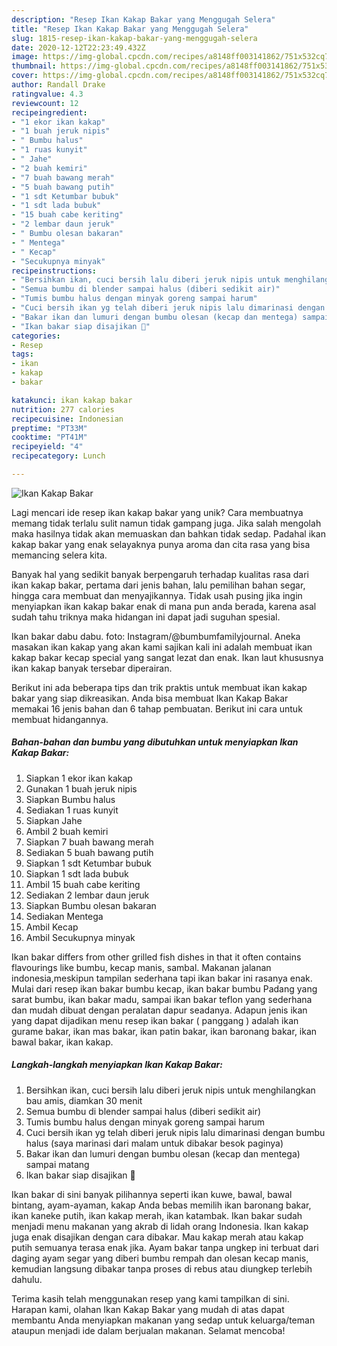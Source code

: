 ```yaml
---
description: "Resep Ikan Kakap Bakar yang Menggugah Selera"
title: "Resep Ikan Kakap Bakar yang Menggugah Selera"
slug: 1815-resep-ikan-kakap-bakar-yang-menggugah-selera
date: 2020-12-12T22:23:49.432Z
image: https://img-global.cpcdn.com/recipes/a8148ff003141862/751x532cq70/ikan-kakap-bakar-foto-resep-utama.jpg
thumbnail: https://img-global.cpcdn.com/recipes/a8148ff003141862/751x532cq70/ikan-kakap-bakar-foto-resep-utama.jpg
cover: https://img-global.cpcdn.com/recipes/a8148ff003141862/751x532cq70/ikan-kakap-bakar-foto-resep-utama.jpg
author: Randall Drake
ratingvalue: 4.3
reviewcount: 12
recipeingredient:
- "1 ekor ikan kakap"
- "1 buah jeruk nipis"
- " Bumbu halus"
- "1 ruas kunyit"
- " Jahe"
- "2 buah kemiri"
- "7 buah bawang merah"
- "5 buah bawang putih"
- "1 sdt Ketumbar bubuk"
- "1 sdt lada bubuk"
- "15 buah cabe keriting"
- "2 lembar daun jeruk"
- " Bumbu olesan bakaran"
- " Mentega"
- " Kecap"
- "Secukupnya minyak"
recipeinstructions:
- "Bersihkan ikan, cuci bersih lalu diberi jeruk nipis untuk menghilangkan bau amis, diamkan 30 menit"
- "Semua bumbu di blender sampai halus (diberi sedikit air)"
- "Tumis bumbu halus dengan minyak goreng sampai harum"
- "Cuci bersih ikan yg telah diberi jeruk nipis lalu dimarinasi dengan bumbu halus (saya marinasi dari malam untuk dibakar besok paginya)"
- "Bakar ikan dan lumuri dengan bumbu olesan (kecap dan mentega) sampai matang"
- "Ikan bakar siap disajikan 🤗"
categories:
- Resep
tags:
- ikan
- kakap
- bakar

katakunci: ikan kakap bakar 
nutrition: 277 calories
recipecuisine: Indonesian
preptime: "PT33M"
cooktime: "PT41M"
recipeyield: "4"
recipecategory: Lunch

---
```



![Ikan Kakap Bakar](https://img-global.cpcdn.com/recipes/a8148ff003141862/751x532cq70/ikan-kakap-bakar-foto-resep-utama.jpg)

Lagi mencari ide resep ikan kakap bakar yang unik? Cara membuatnya memang tidak terlalu sulit namun tidak gampang juga. Jika salah mengolah maka hasilnya tidak akan memuaskan dan bahkan tidak sedap. Padahal ikan kakap bakar yang enak selayaknya punya aroma dan cita rasa yang bisa memancing selera kita.

Banyak hal yang sedikit banyak berpengaruh terhadap kualitas rasa dari ikan kakap bakar, pertama dari jenis bahan, lalu pemilihan bahan segar, hingga cara membuat dan menyajikannya. Tidak usah pusing jika ingin menyiapkan ikan kakap bakar enak di mana pun anda berada, karena asal sudah tahu triknya maka hidangan ini dapat jadi suguhan spesial.

Ikan bakar dabu dabu. foto: Instagram/@bumbumfamilyjournal. Aneka masakan ikan kakap yang akan kami sajikan kali ini adalah membuat ikan kakap bakar kecap special yang sangat lezat dan enak. Ikan laut khususnya ikan kakap banyak tersebar diperairan.


Berikut ini ada beberapa tips dan trik praktis untuk membuat ikan kakap bakar yang siap dikreasikan. Anda bisa membuat Ikan Kakap Bakar memakai 16 jenis bahan dan 6 tahap pembuatan. Berikut ini cara untuk membuat hidangannya.

<!--inarticleads1-->

##### Bahan-bahan dan bumbu yang dibutuhkan untuk menyiapkan Ikan Kakap Bakar:

1. Siapkan 1 ekor ikan kakap
1. Gunakan 1 buah jeruk nipis
1. Siapkan  Bumbu halus
1. Sediakan 1 ruas kunyit
1. Siapkan  Jahe
1. Ambil 2 buah kemiri
1. Siapkan 7 buah bawang merah
1. Sediakan 5 buah bawang putih
1. Siapkan 1 sdt Ketumbar bubuk
1. Siapkan 1 sdt lada bubuk
1. Ambil 15 buah cabe keriting
1. Sediakan 2 lembar daun jeruk
1. Siapkan  Bumbu olesan bakaran
1. Sediakan  Mentega
1. Ambil  Kecap
1. Ambil Secukupnya minyak


Ikan bakar differs from other grilled fish dishes in that it often contains flavourings like bumbu, kecap manis, sambal. Makanan jalanan indonesia,meskipun tampilan sederhana tapi ikan bakar ini rasanya enak. Mulai dari resep ikan bakar bumbu kecap, ikan bakar bumbu Padang yang sarat bumbu, ikan bakar madu, sampai ikan bakar teflon yang sederhana dan mudah dibuat dengan peralatan dapur seadanya. Adapun jenis ikan yang dapat dijadikan menu resep ikan bakar ( panggang ) adalah ikan gurame bakar, ikan mas bakar, ikan patin bakar, ikan baronang bakar, ikan bawal bakar, ikan kakap. 

<!--inarticleads2-->

##### Langkah-langkah menyiapkan Ikan Kakap Bakar:

1. Bersihkan ikan, cuci bersih lalu diberi jeruk nipis untuk menghilangkan bau amis, diamkan 30 menit
1. Semua bumbu di blender sampai halus (diberi sedikit air)
1. Tumis bumbu halus dengan minyak goreng sampai harum
1. Cuci bersih ikan yg telah diberi jeruk nipis lalu dimarinasi dengan bumbu halus (saya marinasi dari malam untuk dibakar besok paginya)
1. Bakar ikan dan lumuri dengan bumbu olesan (kecap dan mentega) sampai matang
1. Ikan bakar siap disajikan 🤗


Ikan bakar di sini banyak pilihannya seperti ikan kuwe, bawal, bawal bintang, ayam-ayaman, kakap Anda bebas memilih ikan baronang bakar, ikan kaneke putih, ikan kakap merah, ikan katambak. Ikan bakar sudah menjadi menu makanan yang akrab di lidah orang Indonesia. Ikan kakap juga enak disajikan dengan cara dibakar. Mau kakap merah atau kakap putih semuanya terasa enak jika. Ayam bakar tanpa ungkep ini terbuat dari daging ayam segar yang diberi bumbu rempah dan olesan kecap manis, kemudian langsung dibakar tanpa proses di rebus atau diungkep terlebih dahulu. 

Terima kasih telah menggunakan resep yang kami tampilkan di sini. Harapan kami, olahan Ikan Kakap Bakar yang mudah di atas dapat membantu Anda menyiapkan makanan yang sedap untuk keluarga/teman ataupun menjadi ide dalam berjualan makanan. Selamat mencoba!
